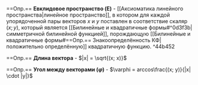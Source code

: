==Опр.== **Евклидовое пространство (E)** - [[Аксиоматика линейного пространства|линейное пространство]], в котором для каждой упорядоченной пары векторов $x$ и $y$ поставлен в соответствие скаляр $(x; y)$, который является [[Билинейные и квадратичные формы#^0d3f3b|симметричной билинейной функцией]], порождающую [[Билинейные и квадратичные формы#==Опр.== Знакоопределённость КФ|положительно определённую]] квадратичную функцию. ^44b452

==Опр.== **Длина вектора** - $|x| = \sqrt{(x; x)}$

==Опр.== **Угол между векторами ($\varphi$)** - $\varphi = arccos\frac{(x; y)}{|x| \cdot |y|}$

